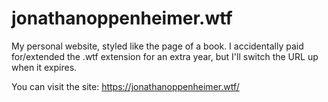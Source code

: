 # jonathanoppenheimer.wtf
My personal website, styled like the page of a book. I accidentally paid for/extended the .wtf extension for an extra year, but I'll switch the URL up when it expires. 

You can visit the site: https://jonathanoppenheimer.wtf/
